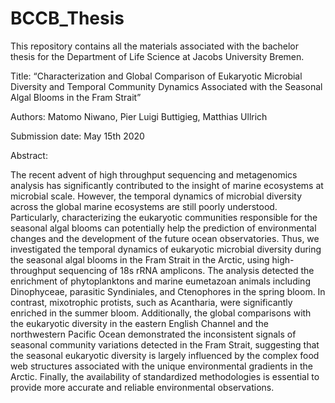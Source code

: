 # BCCB_Thesis
This repository contains all the materials associated with the bachelor thesis for the Department of Life Science at Jacobs University Bremen.

Title: “Characterization and Global Comparison of Eukaryotic Microbial Diversity and Temporal Community Dynamics Associated with the Seasonal Algal Blooms in the Fram Strait”

Authors: Matomo Niwano, Pier Luigi Buttigieg, Matthias Ullrich

Submission date: May 15th 2020

Abstract:

The recent advent of high throughput sequencing and metagenomics analysis has significantly contributed to the insight of marine ecosystems at microbial scale. However, the temporal dynamics of microbial diversity across the global marine ecosystems are still poorly understood. Particularly, characterizing the eukaryotic communities responsible for the seasonal algal blooms can potentially help the prediction of environmental changes and the development of the future ocean observatories. Thus, we investigated the temporal dynamics of eukaryotic microbial diversity during the seasonal algal blooms in the Fram Strait in the Arctic, using high-throughput sequencing of 18s rRNA amplicons. The analysis detected the enrichment of phytoplanktons and marine eumetazoan animals including Dinophyceae, parasitic Syndiniales, and Ctenophores in the spring bloom. In contrast, mixotrophic protists, such as Acantharia, were significantly enriched in the summer bloom. Additionally, the global comparisons with the eukaryotic diversity in the eastern English Channel and the northwestern Pacific Ocean demonstrated the inconsistent signals of seasonal community variations detected in the Fram Strait, suggesting that the seasonal eukaryotic diversity is largely influenced by the complex food web structures associated with the unique environmental gradients in the Arctic. Finally, the availability of standardized methodologies is essential to provide more accurate and reliable environmental observations.



